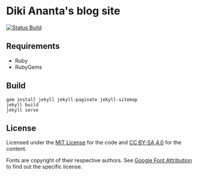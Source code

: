 # Diki Ananta's blog site

[![Status Build](https://api.travis-ci.com/dikiaap/blog.dikiaap.id.svg?branch=gh-pages)](https://travis-ci.com/dikiaap/blog.dikiaap.id)

## Requirements

- Ruby
- RubyGems

## Build

```shell
gem install jekyll jekyll-paginate jekyll-sitemap
jekyll build
jekyll serve
```

## License

Licensed under the [MIT License](./LICENSE.txt#L3) for the code and [CC BY-SA 4.0](./LICENSE.txt#L27) for the content.

Fonts are copyright of their respective authors. See [Google Font Attribution](https://fonts.google.com/attribution) to find out the specific license.